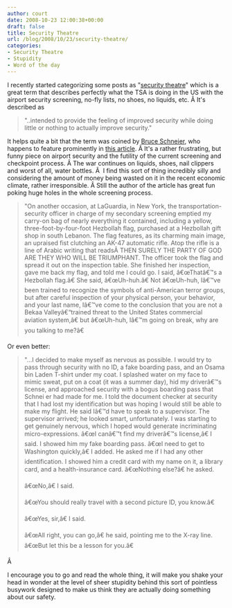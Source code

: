 ```yaml
---
author: court
date: 2008-10-23 12:00:38+00:00
draft: false
title: Security Theatre
url: /blog/2008/10/23/security-theatre/
categories:
- Security Theatre
- Stupidity
- Word of the day
---
```


I recently started categorizing some posts as "[security theatre](http://en.wikipedia.org/wiki/Security_theater)" which is a great term that describes perfectly what the TSA is doing in the US with the airport security screening, no-fly lists, no shoes, no liquids, etc. Â It's described as


<blockquote>"..intended to provide the feeling of improved security while doing little or nothing to actually improve security."</blockquote>


It helps quite a bit that the term was coined by [Bruce Schneier](http://www.schneier.com/), who happens to feature prominently in [this article](http://www.theatlantic.com/doc/200811/airport-security). Â It's a rather frustrating, but funny piece on airport security and the futility of the current screening and checkpoint process. Â The war continues on liquids, shoes, nail clippers and worst of all, water bottles. Â  I find this sort of thing incredibly silly and considering the amount of money being wasted on it in the recent economic climate, rather irresponsible. Â Still the author of the article has great fun poking huge holes in the whole screening process.


<blockquote>"On another occasion, at LaGuardia, in New York, the transportation-security officer in charge of my secondary screening emptied my carry-on bag of nearly everything it contained, including a yellow, three-foot-by-four-foot Hezbollah flag, purchased at a Hezbollah gift shop in south Lebanon. The flag features, as its charming main image, an upraised fist clutching an AK-47 automatic rifle. Atop the rifle is a line of Arabic writing that readsÂ THEN SURELY THE PARTY OF GOD ARE THEY WHO WILL BE TRIUMPHANT. The officer took the flag and spread it out on the inspection table. She finished her inspection, gave me back my flag, and told me I could go. I said, â€œThatâ€™s a Hezbollah flag.â€ She said, â€œUh-huh.â€ Not â€œUh-huh, Iâ€™ve been trained to recognize the symbols of anti-American terror groups, but after careful inspection of your physical person, your behavior, and your last name, Iâ€™ve come to the conclusion that you are not a Bekaa Valleyâ€“trained threat to the United States commercial aviation system,â€ but â€œUh-huh, Iâ€™m going on break, why are you talking to me?â€</blockquote>


Or even better:


<blockquote>"...I decided to make myself as nervous as possible. I would try to pass through security with no ID, a fake boarding pass, and an Osama bin Laden T-shirt under my coat. I splashed water on my face to mimic sweat, put on a coat (it was a summer day), hid my driverâ€™s license, and approached security with a bogus boarding pass that Schnei er had made for me. I told the document checker at security that I had lost my identification but was hoping I would still be able to make my flight. He said Iâ€™d have to speak to a supervisor. The supervisor arrived; he looked smart, unfortunately. I was starting to get genuinely nervous, which I hoped would generate incriminating micro-expressions. â€œI canâ€™t find my driverâ€™s license,â€ I said. I showed him my fake boarding pass. â€œI need to get to Washington quickly,â€ I added. He asked me if I had any other identification. I showed him a credit card with my name on it, a library card, and a health-insurance card. â€œNothing else?â€ he asked.

â€œNo,â€ I said.

â€œYou should really travel with a second picture ID, you know.â€

â€œYes, sir,â€ I said.

â€œAll right, you can go,â€ he said, pointing me to the X-ray line. â€œBut let this be a lesson for you.â€</blockquote>


Â 

I encourage you to go and read the whole thing, it will make you shake your head in wonder at the level of sheer stupidity behind this sort of pointless busywork designed to make us think they are actually doing something about our safety.
